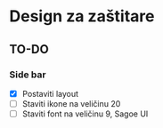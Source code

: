# Design za zaštitare

## TO-DO

### Side bar
- [x] Postaviti layout
- [ ] Staviti ikone na veličinu 20
- [ ] Staviti font na veličinu 9, Sagoe UI
